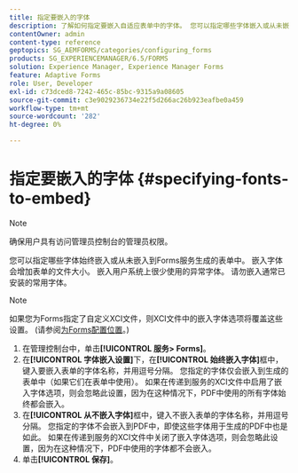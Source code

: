 ```yaml
---
title: 指定要嵌入的字体
description: 了解如何指定要嵌入自适应表单中的字体。 您可以指定哪些字体嵌入或从未嵌入到Forms服务生成的表单。
contentOwner: admin
content-type: reference
geptopics: SG_AEMFORMS/categories/configuring_forms
products: SG_EXPERIENCEMANAGER/6.5/FORMS
solution: Experience Manager, Experience Manager Forms
feature: Adaptive Forms
role: User, Developer
exl-id: c73dced8-7242-465c-85bc-9315a9a08605
source-git-commit: c3e9029236734e22f5d266ac26b923eafbe0a459
workflow-type: tm+mt
source-wordcount: '282'
ht-degree: 0%

---
```


# 指定要嵌入的字体 {#specifying-fonts-to-embed}

>[!NOTE]
> 
> 确保用户具有访问管理员控制台的管理员权限。

您可以指定哪些字体始终嵌入或从未嵌入到Forms服务生成的表单中。 嵌入字体会增加表单的文件大小。 嵌入用户系统上很少使用的异常字体。 请勿嵌入通常已安装的常用字体。

>[!NOTE]
>
>如果您为Forms指定了自定义XCI文件，则XCI文件中的嵌入字体选项将覆盖这些设置。 (请参阅[为Forms配置位置](/help/forms/using/admin-help/configuring-locations-forms.md#configuring-locations-for-forms)。)

1. 在管理控制台中，单击&#x200B;**[!UICONTROL 服务> Forms]**。
1. 在&#x200B;**[!UICONTROL 字体嵌入设置]**&#x200B;下，在&#x200B;**[!UICONTROL 始终嵌入字体]**&#x200B;框中，键入要嵌入表单的字体名称，并用逗号分隔。 您指定的字体仅会嵌入到生成的表单中（如果它们在表单中使用）。 如果在传递到服务的XCI文件中启用了嵌入字体选项，则会忽略此设置，因为在这种情况下，PDF中使用的所有字体始终都会嵌入。
1. 在&#x200B;**[!UICONTROL 从不嵌入字体]**&#x200B;框中，键入不嵌入表单的字体名称，并用逗号分隔。 您指定的字体不会嵌入到PDF中，即使这些字体用于生成的PDF中也是如此。 如果在传递到服务的XCI文件中关闭了嵌入字体选项，则会忽略此设置，因为在这种情况下，PDF中使用的字体都不会嵌入。
1. 单击&#x200B;**[!UICONTROL 保存]**。
